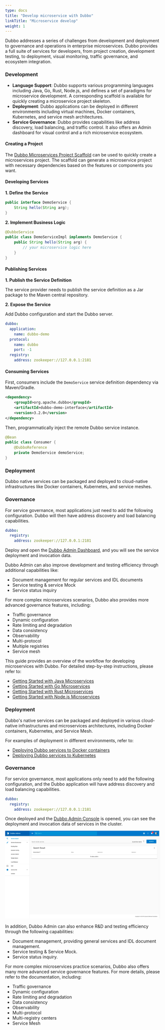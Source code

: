 ```yaml
---
type: docs
title: "Develop microservice with Dubbo"
linkTitle: "Microservice develop"
weight: 1
---
```

Dubbo addresses a series of challenges from development and deployment to governance and operations in enterprise microservices. Dubbo provides a full suite of services for developers, from project creation, development testing, to deployment, visual monitoring, traffic governance, and ecosystem integration.

### Development

* **Language Support**: Dubbo supports various programming languages including Java, Go, Rust, Node.js, and defines a set of paradigms for microservice development. A corresponding scaffold is available for quickly creating a microservice project skeleton.
* **Deployment**: Dubbo applications can be deployed in different environments including virtual machines, Docker containers, Kubernetes, and service mesh architectures.
* **Service Governance**: Dubbo provides capabilities like address discovery, load balancing, and traffic control. It also offers an Admin dashboard for visual control and a rich microservice ecosystem.

#### Creating a Project
The [Dubbo Microservices Project Scaffold](https://start.dubbo.apache.org/bootstrap.html) can be used to quickly create a microservices project. The scaffold can generate a microservice project with necessary dependencies based on the features or components you want.

#### Developing Services
**1. Define the Service**

```java
public interface DemoService {
    String hello(String arg);
}
```

**2. Implement Business Logic**

```java
@DubboService
public class DemoServiceImpl implements DemoService {
    public String hello(String arg) {
        // your microservice logic here
    }
}
```

#### Publishing Services
**1. Publish the Service Definition**

The service provider needs to publish the service definition as a Jar package to the Maven central repository.

**2. Expose the Service**

Add Dubbo configuration and start the Dubbo server.

```yaml
dubbo:
  application:
    name: dubbo-demo
  protocol:
    name: dubbo
    port: -1
  registry:
    address: zookeeper://127.0.0.1:2181
```

#### Consuming Services

First, consumers include the `DemoService` service definition dependency via Maven/Gradle.

```xml
<dependency>
    <groupId>org.apache.dubbo</groupId>
    <artifactId>dubbo-demo-interface</artifactId>
    <version>3.2.0</version>
</dependency>
```

Then, programmatically inject the remote Dubbo service instance.

```java
@Bean
public class Consumer {
    @DubboReference
    private DemoService demoService;
}
```

### Deployment
Dubbo native services can be packaged and deployed to cloud-native infrastructures like Docker containers, Kubernetes, and service meshes.

### Governance
For service governance, most applications just need to add the following configuration. Dubbo will then have address discovery and load balancing capabilities.

```yaml
dubbo:
  registry:
    address: zookeeper://127.0.0.1:2181
```

Deploy and open the [Dubbo Admin Dashboard](/zh-cn/tasks/deploy), and you will see the service deployment and invocation data.

Dubbo Admin can also improve development and testing efficiency through additional capabilities like:
* Document management for regular services and IDL documents
* Service testing & service Mock
* Service status inquiry

For more complex microservices scenarios, Dubbo also provides more advanced governance features, including:
* Traffic governance
* Dynamic configuration
* Rate limiting and degradation
* Data consistency
* Observability
* Multi-protocol
* Multiple registries
* Service mesh

This guide provides an overview of the workflow for developing microservices with Dubbo. For detailed step-by-step instructions, please refer to:
* [Getting Started with Java Microservices](/en/overview/quickstart/)
* [Getting Started with Go Microservices](/en/overview/quickstart/go)
* [Getting Started with Rust Microservices](/en/overview/quickstart/rust)
* [Getting Started with Node.js Microservices](https://github.com/apache/dubbo-js)


### Deployment

Dubbo's native services can be packaged and deployed in various cloud-native infrastructures and microservices architectures, including Docker containers, Kubernetes, and Service Mesh.

For examples of deployment in different environments, refer to:
* [Deploying Dubbo services to Docker containers](/zh-cn/overview/tasks/deploy/deploy-on-docker)
* [Deploying Dubbo services to Kubernetes](/en/overview/tasks/kubernetes/)

### Governance

For service governance, most applications only need to add the following configuration, and the Dubbo application will have address discovery and load balancing capabilities.

```yaml
dubbo:
  registry:
    address: zookeeper://127.0.0.1:2181
```

Once deployed and the [Dubbo Admin Console](/zh-cn/overview/tasks/deploy) is opened, you can see the deployment and invocation data of services in the cluster.

![Admin](/imgs/v3/what/admin.png)

In addition, Dubbo Admin can also enhance R&D and testing efficiency through the following capabilities:
* Document management, providing general services and IDL document management.
* Service testing & Service Mock.
* Service status inquiry.

For more complex microservices practice scenarios, Dubbo also offers many more advanced service governance features. For more details, please refer to the documentation, including:
* Traffic governance
* Dynamic configuration
* Rate limiting and degradation
* Data consistency
* Observability
* Multi-protocol
* Multi-registry centers
* Service Mesh